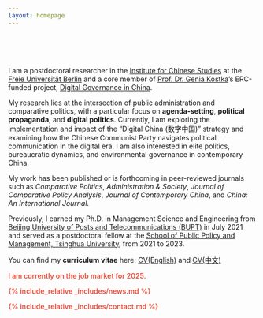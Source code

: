 ```yaml
---
layout: homepage
---
```


<h1 id="about-me"></h1>

<h2 style="margin: 80px 0px 10px;"></h2>

I am a postdoctoral researcher in the [Institute for Chinese Studies](https://www.geschkult.fu-berlin.de/e/oas/sinologie/index.html) at the [Freie Universität Berlin](https://www.fu-berlin.de/) and a core member of [Prof. Dr. Genia Kostka](https://www.geschkult.fu-berlin.de/e/oas/sinologie/institut/mitarbeiter/1_professoren/Kostka.html)’s ERC-funded project, [Digital Governance in China](https://www.digitalgovernancechina.eu/).

My research lies at the intersection of public administration and comparative politics, with a particular focus on **agenda-setting**, **political propaganda**, and **digital politics**. Currently, I am exploring the implementation and impact of the “Digital China (数字中国)” strategy and examining how the Chinese Communist Party navigates political communication in the digital era. I am also interested in elite politics, bureaucratic dynamics, and environmental governance in contemporary China.

My work has been published or is forthcoming in peer-reviewed journals such as *Comparative Politics*, *Administration & Society*, *Journal of Comparative Policy Analysis*, *Journal of Contemporary China*, and *China: An International Journal*.

Previously, I earned my Ph.D. in Management Science and Engineering from [Beijing University of Posts and Telecommunications (BUPT)](https://www.bupt.edu.cn/) in July 2021 and served as a postdoctoral fellow at the [School of Public Policy and Management, Tsinghua University](https://www.sppm.tsinghua.edu.cn/), from 2021 to 2023. 

You can find my **curriculum vitae** here: [CV(English)](./assets/file/CV_YangYAN202411.pdf) and [CV(中文)](./assets/file/CV_燕阳202412.pdf)

<strong style="color:#e74d3c; font-weight:600"><strong style="color:#e74d3c; font-weight:600">I am currently on the job market for 2025.</strong> 

{% include_relative _includes/news.md %}

{% include_relative _includes/contact.md %}
